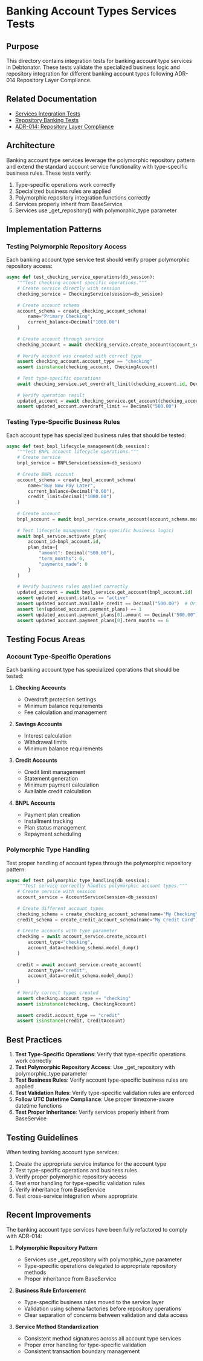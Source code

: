 # Banking Account Types Services Tests

## Purpose

This directory contains integration tests for banking account type services in Debtonator. These tests validate the specialized business logic and repository integration for different banking account types following ADR-014 Repository Layer Compliance.

## Related Documentation

- [Services Integration Tests](../../README.md)
- [Repository Banking Tests](../../../repositories/crud/account_types/banking/README.md)
- [ADR-014: Repository Layer Compliance](/code/debtonator/docs/adr/implementation/adr014-implementation-checklist.md)

## Architecture

Banking account type services leverage the polymorphic repository pattern and extend the standard account service functionality with type-specific business rules. These tests verify:

1. Type-specific operations work correctly
2. Specialized business rules are applied
3. Polymorphic repository integration functions correctly
4. Services properly inherit from BaseService
5. Services use _get_repository() with polymorphic_type parameter

## Implementation Patterns

### Testing Polymorphic Repository Access

Each banking account type service test should verify proper polymorphic repository access:

```python
async def test_checking_service_operations(db_session):
    """Test checking account specific operations."""
    # Create service directly with session
    checking_service = CheckingService(session=db_session)
    
    # Create account schema
    account_schema = create_checking_account_schema(
        name="Primary Checking",
        current_balance=Decimal("1000.00")
    )
    
    # Create account through service
    checking_account = await checking_service.create_account(account_schema.model_dump())
    
    # Verify account was created with correct type
    assert checking_account.account_type == "checking"
    assert isinstance(checking_account, CheckingAccount)
    
    # Test type-specific operations
    await checking_service.set_overdraft_limit(checking_account.id, Decimal("500.00"))
    
    # Verify operation result
    updated_account = await checking_service.get_account(checking_account.id)
    assert updated_account.overdraft_limit == Decimal("500.00")
```

### Testing Type-Specific Business Rules

Each account type has specialized business rules that should be tested:

```python
async def test_bnpl_lifecycle_management(db_session):
    """Test BNPL account lifecycle operations."""
    # Create service
    bnpl_service = BNPLService(session=db_session)
    
    # Create BNPL account
    account_schema = create_bnpl_account_schema(
        name="Buy Now Pay Later",
        current_balance=Decimal("0.00"),
        credit_limit=Decimal("1000.00")
    )
    
    # Create account
    bnpl_account = await bnpl_service.create_account(account_schema.model_dump())
    
    # Test lifecycle management (type-specific business logic)
    await bnpl_service.activate_plan(
        account_id=bnpl_account.id,
        plan_data={
            "amount": Decimal("500.00"),
            "term_months": 6,
            "payments_made": 0
        }
    )
    
    # Verify business rules applied correctly
    updated_account = await bnpl_service.get_account(bnpl_account.id)
    assert updated_account.status == "active"
    assert updated_account.available_credit == Decimal("500.00")  # Original 1000 - 500 used
    assert len(updated_account.payment_plans) == 1
    assert updated_account.payment_plans[0].amount == Decimal("500.00")
    assert updated_account.payment_plans[0].term_months == 6
```

## Testing Focus Areas

### Account Type-Specific Operations

Each banking account type has specialized operations that should be tested:

1. **Checking Accounts**
   - Overdraft protection settings
   - Minimum balance requirements
   - Fee calculation and management

2. **Savings Accounts**
   - Interest calculation
   - Withdrawal limits
   - Minimum balance requirements

3. **Credit Accounts**
   - Credit limit management
   - Statement generation
   - Minimum payment calculation
   - Available credit calculation

4. **BNPL Accounts**
   - Payment plan creation
   - Installment tracking
   - Plan status management
   - Repayment scheduling

### Polymorphic Type Handling

Test proper handling of account types through the polymorphic repository pattern:

```python
async def test_polymorphic_type_handling(db_session):
    """Test service correctly handles polymorphic account types."""
    # Create service with session
    account_service = AccountService(session=db_session)
    
    # Create different account types
    checking_schema = create_checking_account_schema(name="My Checking")
    credit_schema = create_credit_account_schema(name="My Credit Card")
    
    # Create accounts with type parameter
    checking = await account_service.create_account(
        account_type="checking",
        account_data=checking_schema.model_dump()
    )
    
    credit = await account_service.create_account(
        account_type="credit",
        account_data=credit_schema.model_dump()
    )
    
    # Verify correct types created
    assert checking.account_type == "checking"
    assert isinstance(checking, CheckingAccount)
    
    assert credit.account_type == "credit"
    assert isinstance(credit, CreditAccount)
```

## Best Practices

1. **Test Type-Specific Operations**: Verify that type-specific operations work correctly
2. **Test Polymorphic Repository Access**: Use _get_repository with polymorphic_type parameter
3. **Test Business Rules**: Verify account type-specific business rules are applied
4. **Test Validation Rules**: Verify type-specific validation rules are enforced
5. **Follow UTC Datetime Compliance**: Use proper timezone-aware datetime functions
6. **Test Proper Inheritance**: Verify services properly inherit from BaseService

## Testing Guidelines

When testing banking account type services:

1. Create the appropriate service instance for the account type
2. Test type-specific operations and business rules
3. Verify proper polymorphic repository access
4. Test error handling for type-specific validation rules
5. Verify inheritance from BaseService
6. Test cross-service integration where appropriate

## Recent Improvements

The banking account type services have been fully refactored to comply with ADR-014:

1. **Polymorphic Repository Pattern**
   - Services use _get_repository with polymorphic_type parameter
   - Type-specific operations delegated to appropriate repository methods
   - Proper inheritance from BaseService

2. **Business Rule Enforcement**
   - Type-specific business rules moved to the service layer
   - Validation using schema factories before repository operations
   - Clear separation of concerns between validation and data access

3. **Service Method Standardization**
   - Consistent method signatures across all account type services
   - Proper error handling for type-specific validation
   - Consistent transaction boundary management
